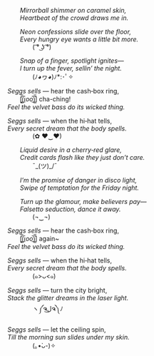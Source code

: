   *Mirrorball shimmer on caramel skin,*  
  *Heartbeat of the crowd draws me in.*

  *Neon confessions slide over the floor,*  
  *Every hungry eye wants a little bit more.*  
    ( ͡° ͜ʖ ͡°)  

  *Snap of a finger, spotlight ignites—*  
  *I turn up the fever, sellin’ the night.*  
    (ﾉ◕ヮ◕)ﾉ*:･ﾟ✧  


*Seggs sells* — hear the cash‑box ring,  
  [̲̅$̲̅(̲̅ιοο̲̅)̲̅$̲̅] cha-ching!  
*Feel the velvet bass do its wicked thing.*

*Seggs sells* — when the hi‑hat tells,  
*Every secret dream that the body spells.*  
    (✿ ♥‿♥)


  *Liquid desire in a cherry‑red glare,*  
  *Credit cards flash like they just don’t care.*  
    ¯\_(ツ)_/¯  

  *I’m the promise of danger in disco light,*  
  *Swipe of temptation for the Friday night.*

  *Turn up the glamour, make believers pay—*  
  *Falsetto seduction, dance it away.*  
    (¬‿¬)  


*Seggs sells* — hear the cash‑box ring,  
  [̲̅$̲̅(̲̅ιοο̲̅)̲̅$̲̅] again~  
*Feel the velvet bass do its wicked thing.*

*Seggs sells* — when the hi‑hat tells,  
*Every secret dream that the body spells.*  
    (๑>ᴗ<๑)


*Seggs sells* — turn the city bright,  
*Stack the glitter dreams in the laser light.*  
    ヽ༼ຈل͜ຈ༽ﾉ

*Seggs sells* — let the ceiling spin,  
*Till the morning sun slides under my skin.*  
    (｡•̀ᴗ-)✧  

